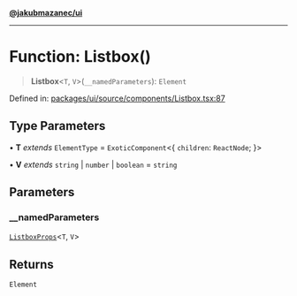 [**@jakubmazanec/ui**](../README.md)

---

# Function: Listbox()

> **Listbox**\<`T`, `V`\>(`__namedParameters`): `Element`

Defined in:
[packages/ui/source/components/Listbox.tsx:87](https://github.com/jakubmazanec/tools/blob/dd3219e5c9e39fb2c6c2fa06c4f20acd2118ac84/packages/ui/source/components/Listbox.tsx#L87)

## Type Parameters

• **T** _extends_ `ElementType` = `ExoticComponent`\<\{ `children`: `ReactNode`; \}\>

• **V** _extends_ `string` \| `number` \| `boolean` = `string`

## Parameters

### \_\_namedParameters

[`ListboxProps`](../type-aliases/ListboxProps.md)\<`T`, `V`\>

## Returns

`Element`
